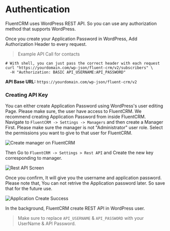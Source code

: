 
# Authentication

FluentCRM uses WordPress REST API. So you can use any authorization method that supports WordPress.

Once you create your Application Password in WordPress, Add Authorization Header to every request.

> Example API Call for contacts

```shell
# With shell, you can just pass the correct header with each request
curl "https://yourdomain.com/wp-json/fluent-crm/v2/subscribers" \
  -H "Authorization: BASIC API_USERNAME:API_PASSWORD"
```

**API Base URL:** `https://yourdomain.com/wp-json/fluent-crm/v2`

### Creating API Key
You can either create Application Password using WordPress's user editing Page. Please make sure, the user have access to FluentCRM.
We recommend creating Application Password from inside FluentCRM. Navigate to `FluentCRM -> Settings -> Managers` and then create a Manager First. Please make sure the manager is not "Administrator" user role. Select the permissions you want to give to that user for FluentCRM.

![Create manager on FluentCRM](images/create_manager.png)

Then Go to `FluentCRM -> Settings > Rest API` and Create the new key corresponding to manager.

![Rest API Screen](images/rest_api_screen.png)

Once you confirm, It will give you the username and application password. Please note that, You can not retrive the Application password later. So save that for the future use.

![Application Create Success](images/rest_api_success_keys.png)

In the background, FluentCRM create REST API in WordPress user.


> Make sure to replace `API_USERNAME` & `API_PASSWORD` with your UserName & API Password.
